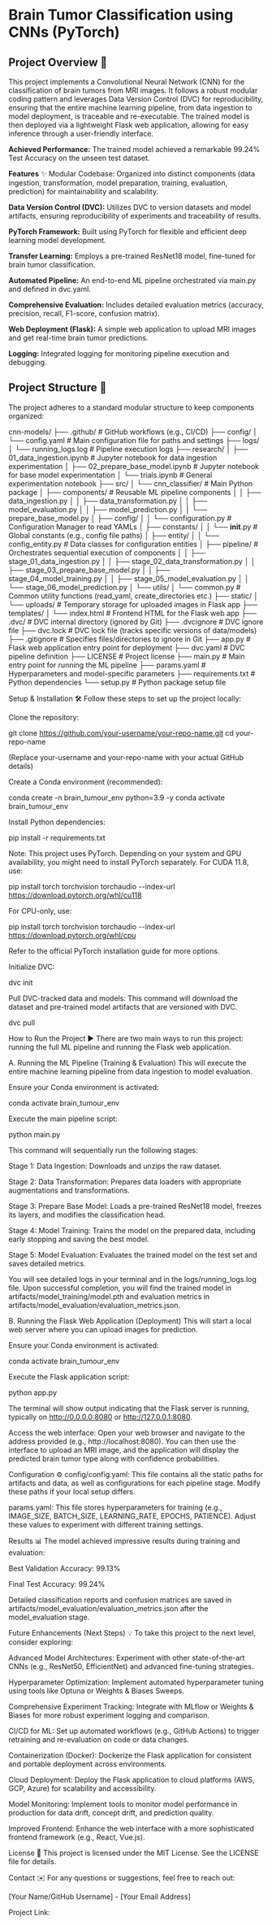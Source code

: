 # Brain Tumor Classification using CNNs (PyTorch)
## Project Overview 🧠
This project implements a Convolutional Neural Network (CNN) for the classification of brain tumors from MRI images. It follows a robust modular coding pattern and leverages Data Version Control (DVC) for reproducibility, ensuring that the entire machine learning pipeline, from data ingestion to model deployment, is traceable and re-executable. The trained model is then deployed via a lightweight Flask web application, allowing for easy inference through a user-friendly interface.

**Achieved Performance:** The trained model achieved a remarkable 99.24% Test Accuracy on the unseen test dataset.

**Features** ✨
Modular Codebase: Organized into distinct components (data ingestion, transformation, model preparation, training, evaluation, prediction) for maintainability and scalability.

**Data Version Control (DVC):** Utilizes DVC to version datasets and model artifacts, ensuring reproducibility of experiments and traceability of results.

**PyTorch Framework:** Built using PyTorch for flexible and efficient deep learning model development.

**Transfer Learning:** Employs a pre-trained ResNet18 model, fine-tuned for brain tumor classification.

**Automated Pipeline:** An end-to-end ML pipeline orchestrated via main.py and defined in dvc.yaml.

**Comprehensive Evaluation:** Includes detailed evaluation metrics (accuracy, precision, recall, F1-score, confusion matrix).

**Web Deployment (Flask):** A simple web application to upload MRI images and get real-time brain tumor predictions.

**Logging:** Integrated logging for monitoring pipeline execution and debugging.

## Project Structure 📁
The project adheres to a standard modular structure to keep components organized:

cnn-models/
├── .github/                      # GitHub workflows (e.g., CI/CD)
├── config/
│   └── config.yaml               # Main configuration file for paths and settings
├── logs/
│   └── running_logs.log          # Pipeline execution logs
├── research/
│   ├── 01_data_ingestion.ipynb         # Jupyter notebook for data ingestion experimentation
│   ├── 02_prepare_base_model.ipynb     # Jupyter notebook for base model experimentation
│   └── trials.ipynb                    # General experimentation notebook
├── src/
│   └── cnn_classifier/                 # Main Python package
│       ├── components/                 # Reusable ML pipeline components
│       │   ├── data_ingestion.py
│       │   ├── data_transformation.py
│       │   ├── model_evaluation.py
│       │   ├── model_prediction.py
│       │   └── prepare_base_model.py
│       ├── config/
│       │   └── configuration.py        # Configuration Manager to read YAMLs
│       ├── constants/
│       │   └── __init__.py             # Global constants (e.g., config file paths)
│       ├── entity/
│       │   └── config_entity.py        # Data classes for configuration entities
│       ├── pipeline/                   # Orchestrates sequential execution of components
│       │   ├── stage_01_data_ingestion.py
│       │   ├── stage_02_data_transformation.py
│       │   ├── stage_03_prepare_base_model.py
│       │   ├── stage_04_model_training.py
│       │   ├── stage_05_model_evaluation.py
│       │   └── stage_06_model_prediction.py
│       └── utils/
│           └── common.py               # Common utility functions (read_yaml, create_directories etc.)
├── static/
│   └── uploads/                        # Temporary storage for uploaded images in Flask app
├── templates/
│   └── index.html                      # Frontend HTML for the Flask web app
├── .dvc/                               # DVC internal directory (ignored by Git)
├── .dvcignore                          # DVC ignore file
├── dvc.lock                            # DVC lock file (tracks specific versions of data/models)
├── .gitignore                          # Specifies files/directories to ignore in Git
├── app.py                              # Flask web application entry point for deployment
├── dvc.yaml                            # DVC pipeline definition
├── LICENSE                             # Project license
├── main.py                             # Main entry point for running the ML pipeline
├── params.yaml                         # Hyperparameters and model-specific parameters
├── requirements.txt                    # Python dependencies
└── setup.py                            # Python package setup file

Setup & Installation 🛠️
Follow these steps to set up the project locally:

Clone the repository:

git clone https://github.com/your-username/your-repo-name.git
cd your-repo-name

(Replace your-username and your-repo-name with your actual GitHub details)

Create a Conda environment (recommended):

conda create -n brain_tumour_env python=3.9 -y
conda activate brain_tumour_env

Install Python dependencies:

pip install -r requirements.txt

Note: This project uses PyTorch. Depending on your system and GPU availability, you might need to install PyTorch separately. For CUDA 11.8, use:

pip install torch torchvision torchaudio --index-url https://download.pytorch.org/whl/cu118

For CPU-only, use:

pip install torch torchvision torchaudio --index-url https://download.pytorch.org/whl/cpu

Refer to the official PyTorch installation guide for more options.

Initialize DVC:

dvc init

Pull DVC-tracked data and models:
This command will download the dataset and pre-trained model artifacts that are versioned with DVC.

dvc pull

How to Run the Project ▶️
There are two main ways to run this project: running the full ML pipeline and running the Flask web application.

A. Running the ML Pipeline (Training & Evaluation)
This will execute the entire machine learning pipeline from data ingestion to model evaluation.

Ensure your Conda environment is activated:

conda activate brain_tumour_env

Execute the main pipeline script:

python main.py

This command will sequentially run the following stages:

Stage 1: Data Ingestion: Downloads and unzips the raw dataset.

Stage 2: Data Transformation: Prepares data loaders with appropriate augmentations and transformations.

Stage 3: Prepare Base Model: Loads a pre-trained ResNet18 model, freezes its layers, and modifies the classification head.

Stage 4: Model Training: Trains the model on the prepared data, including early stopping and saving the best model.

Stage 5: Model Evaluation: Evaluates the trained model on the test set and saves detailed metrics.

You will see detailed logs in your terminal and in the logs/running_logs.log file. Upon successful completion, you will find the trained model in artifacts/model_training/model.pth and evaluation metrics in artifacts/model_evaluation/evaluation_metrics.json.

B. Running the Flask Web Application (Deployment)
This will start a local web server where you can upload images for prediction.

Ensure your Conda environment is activated:

conda activate brain_tumour_env

Execute the Flask application script:

python app.py

The terminal will show output indicating that the Flask server is running, typically on http://0.0.0.0:8080 or http://127.0.0.1:8080.

Access the web interface:
Open your web browser and navigate to the address provided (e.g., http://localhost:8080).
You can then use the interface to upload an MRI image, and the application will display the predicted brain tumor type along with confidence probabilities.

Configuration ⚙️
config/config.yaml: This file contains all the static paths for artifacts and data, as well as configurations for each pipeline stage. Modify these paths if your local setup differs.

params.yaml: This file stores hyperparameters for training (e.g., IMAGE_SIZE, BATCH_SIZE, LEARNING_RATE, EPOCHS, PATIENCE). Adjust these values to experiment with different training settings.

Results 📊
The model achieved impressive results during training and evaluation:

Best Validation Accuracy: 99.13%

Final Test Accuracy: 99.24%

Detailed classification reports and confusion matrices are saved in artifacts/model_evaluation/evaluation_metrics.json after the model_evaluation stage.

Future Enhancements (Next Steps) 💡
To take this project to the next level, consider exploring:

Advanced Model Architectures: Experiment with other state-of-the-art CNNs (e.g., ResNet50, EfficientNet) and advanced fine-tuning strategies.

Hyperparameter Optimization: Implement automated hyperparameter tuning using tools like Optuna or Weights & Biases Sweeps.

Comprehensive Experiment Tracking: Integrate with MLflow or Weights & Biases for more robust experiment logging and comparison.

CI/CD for ML: Set up automated workflows (e.g., GitHub Actions) to trigger retraining and re-evaluation on code or data changes.

Containerization (Docker): Dockerize the Flask application for consistent and portable deployment across environments.

Cloud Deployment: Deploy the Flask application to cloud platforms (AWS, GCP, Azure) for scalability and accessibility.

Model Monitoring: Implement tools to monitor model performance in production for data drift, concept drift, and prediction quality.

Improved Frontend: Enhance the web interface with a more sophisticated frontend framework (e.g., React, Vue.js).

License 📄
This project is licensed under the MIT License. See the LICENSE file for details.

Contact ✉️
For any questions or suggestions, feel free to reach out:

[Your Name/GitHub Username] - [Your Email Address]

Project Link:
